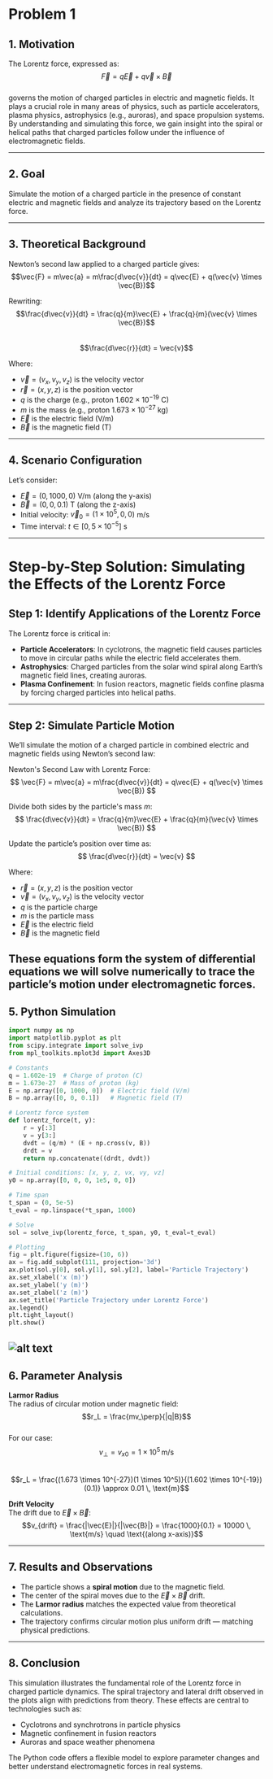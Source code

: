 # Problem 1
## 1. Motivation

The Lorentz force, expressed as:  
$$\vec{F} = q\vec{E} + q\vec{v} \times \vec{B}$$  
governs the motion of charged particles in electric and magnetic fields. It plays a crucial role in many areas of physics, such as particle accelerators, plasma physics, astrophysics (e.g., auroras), and space propulsion systems. By understanding and simulating this force, we gain insight into the spiral or helical paths that charged particles follow under the influence of electromagnetic fields.

---

## 2. Goal

Simulate the motion of a charged particle in the presence of constant electric and magnetic fields and analyze its trajectory based on the Lorentz force.

---

## 3. Theoretical Background

Newton’s second law applied to a charged particle gives:  
$$\vec{F} = m\vec{a} = m\frac{d\vec{v}}{dt} = q\vec{E} + q(\vec{v} \times \vec{B})$$

Rewriting:
$$\frac{d\vec{v}}{dt} = \frac{q}{m}\vec{E} + \frac{q}{m}(\vec{v} \times \vec{B})$$  
$$\frac{d\vec{r}}{dt} = \vec{v}$$

Where:  
- $\vec{v} = (v_x, v_y, v_z)$ is the velocity vector  
- $\vec{r} = (x, y, z)$ is the position vector  
- $q$ is the charge (e.g., proton $1.602 \times 10^{-19}$ C)  
- $m$ is the mass (e.g., proton $1.673 \times 10^{-27}$ kg)  
- $\vec{E}$ is the electric field (V/m)  
- $\vec{B}$ is the magnetic field (T)

---

## 4. Scenario Configuration

Let’s consider:  
- $\vec{E} = (0, 1000, 0)$ V/m (along the y-axis)  
- $\vec{B} = (0, 0, 0.1)$ T (along the z-axis)  
- Initial velocity: $\vec{v}_0 = (1 \times 10^5, 0, 0)$ m/s  
- Time interval: $t \in [0, 5 \times 10^{-5}]$ s

---

# Step-by-Step Solution: Simulating the Effects of the Lorentz Force

## Step 1: Identify Applications of the Lorentz Force

The Lorentz force is critical in:

- **Particle Accelerators**: In cyclotrons, the magnetic field causes particles to move in circular paths while the electric field accelerates them.
- **Astrophysics**: Charged particles from the solar wind spiral along Earth’s magnetic field lines, creating auroras.
- **Plasma Confinement**: In fusion reactors, magnetic fields confine plasma by forcing charged particles into helical paths.

---

## Step 2: Simulate Particle Motion

We’ll simulate the motion of a charged particle in combined electric and magnetic fields using Newton’s second law:

Newton's Second Law with Lorentz Force:
$$
\vec{F} = m\vec{a} = m\frac{d\vec{v}}{dt} = q\vec{E} + q(\vec{v} \times \vec{B})
$$

Divide both sides by the particle's mass $m$:
$$
\frac{d\vec{v}}{dt} = \frac{q}{m}\vec{E} + \frac{q}{m}(\vec{v} \times \vec{B})
$$

Update the particle’s position over time as:
$$
\frac{d\vec{r}}{dt} = \vec{v}
$$

Where:
- $\vec{r} = (x, y, z)$ is the position vector
- $\vec{v} = (v_x, v_y, v_z)$ is the velocity vector
- $q$ is the particle charge
- $m$ is the particle mass
- $\vec{E}$ is the electric field
- $\vec{B}$ is the magnetic field

These equations form the system of differential equations we will solve numerically to trace the particle’s motion under electromagnetic forces.
---

## 5. Python Simulation

```python
import numpy as np
import matplotlib.pyplot as plt
from scipy.integrate import solve_ivp
from mpl_toolkits.mplot3d import Axes3D

# Constants
q = 1.602e-19  # Charge of proton (C)
m = 1.673e-27  # Mass of proton (kg)
E = np.array([0, 1000, 0])  # Electric field (V/m)
B = np.array([0, 0, 0.1])   # Magnetic field (T)

# Lorentz force system
def lorentz_force(t, y):
    r = y[:3]
    v = y[3:]
    dvdt = (q/m) * (E + np.cross(v, B))
    drdt = v
    return np.concatenate((drdt, dvdt))

# Initial conditions: [x, y, z, vx, vy, vz]
y0 = np.array([0, 0, 0, 1e5, 0, 0])

# Time span
t_span = (0, 5e-5)
t_eval = np.linspace(*t_span, 1000)

# Solve
sol = solve_ivp(lorentz_force, t_span, y0, t_eval=t_eval)

# Plotting
fig = plt.figure(figsize=(10, 6))
ax = fig.add_subplot(111, projection='3d')
ax.plot(sol.y[0], sol.y[1], sol.y[2], label='Particle Trajectory')
ax.set_xlabel('x (m)')
ax.set_ylabel('y (m)')
ax.set_zlabel('z (m)')
ax.set_title('Particle Trajectory under Lorentz Force')
ax.legend()
plt.tight_layout()
plt.show()
```
![alt text](image-1.png)
---

## 6. Parameter Analysis

**Larmor Radius**  
The radius of circular motion under magnetic field:  
$$r_L = \frac{mv_\perp}{|q|B}$$  
For our case:  
$$v_\perp = v_{x0} = 1 \times 10^5 \, \text{m/s}$$  
$$r_L = \frac{(1.673 \times 10^{-27})(1 \times 10^5)}{(1.602 \times 10^{-19})(0.1)} \approx 0.01 \, \text{m}$$

**Drift Velocity**  
The drift due to $\vec{E} \times \vec{B}$:  
$$v_{drift} = \frac{|\vec{E}|}{|\vec{B}|} = \frac{1000}{0.1} = 10000 \, \text{m/s} \quad \text{(along x-axis)}$$

---

## 7. Results and Observations

- The particle shows a **spiral motion** due to the magnetic field.
- The center of the spiral moves due to the $\vec{E} \times \vec{B}$ drift.
- The **Larmor radius** matches the expected value from theoretical calculations.
- The trajectory confirms circular motion plus uniform drift — matching physical predictions.

---

## 8. Conclusion

This simulation illustrates the fundamental role of the Lorentz force in charged particle dynamics. The spiral trajectory and lateral drift observed in the plots align with predictions from theory. These effects are central to technologies such as:
- Cyclotrons and synchrotrons in particle physics
- Magnetic confinement in fusion reactors
- Auroras and space weather phenomena

The Python code offers a flexible model to explore parameter changes and better understand electromagnetic forces in real systems.

